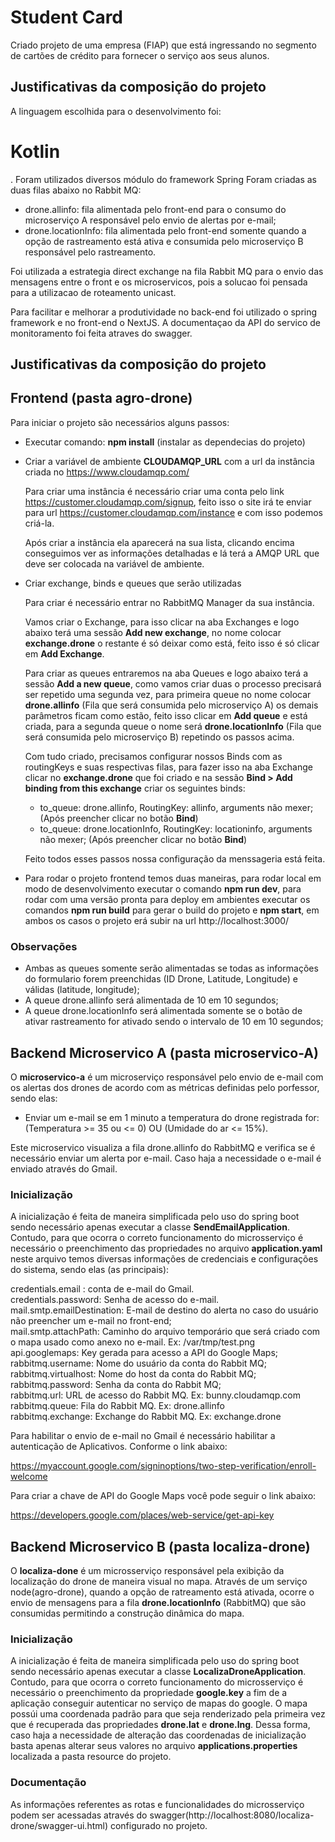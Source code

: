# Student Card

Criado projeto de uma empresa (FIAP) que está ingressando no segmento de cartões de crédito para fornecer o serviço aos seus alunos.

## Justificativas da composição do projeto

A linguagem escolhida para o desenvolvimento foi: <h1>Kotlin</h1>.
Foram utilizados diversos módulo do framework Spring
Foram criadas as duas filas abaixo no Rabbit MQ:

- drone.allinfo: fila alimentada pelo front-end para o consumo do microserviço A responsável pelo envio de alertas por e-mail;
- drone.locationInfo: fila alimentada pelo front-end somente quando a opção de rastreamento está ativa e consumida pelo microserviço B responsável pelo rastreamento.

Foi utilizada a estrategia direct exchange na fila Rabbit MQ para o envio das mensagens entre o front e os microservicos, pois a solucao foi pensada para a utilizacao de roteamento unicast.

Para facilitar e melhorar a produtividade no back-end foi utilizado o spring framework e no front-end o NextJS.
A documentaçao da API do servico de monitoramento foi feita atraves do swagger.


## Justificativas da composição do projeto

## Frontend (pasta agro-drone)

Para iniciar o projeto são necessários alguns passos:

- Executar comando: **npm install** (instalar as dependecias do projeto)
- Criar a variável de ambiente **CLOUDAMQP_URL** com a url da instância criada no https://www.cloudamqp.com/

    Para criar uma instância é necessário criar uma conta pelo link https://customer.cloudamqp.com/signup, feito isso o site irá te enviar para url https://customer.cloudamqp.com/instance e com isso podemos criá-la.
    
    Após criar a instância ela aparecerá na sua lista, clicando encima conseguimos ver as informações detalhadas e lá terá a AMQP URL que deve ser colocada na variável de ambiente.
    
- Criar exchange, binds e queues que serão utilizadas

    Para criar é necessário entrar no RabbitMQ Manager da sua instância. 
    
    Vamos criar o Exchange, para isso clicar na aba Exchanges e logo abaixo terá uma sessão **Add new exchange**, no nome colocar **exchange.drone** o restante é só deixar como está, feito isso é só clicar em **Add Exchange**.
    
    Para criar as queues entraremos na aba Queues e logo abaixo terá a sessão **Add a new queue**, como vamos criar duas o processo precisará ser repetido uma segunda vez, para primeira queue no nome colocar **drone.allinfo** (Fila que será consumida pelo microserviço A) os demais parâmetros ficam como estão, feito isso clicar em **Add queue** e está criada, para a segunda queue o nome será **drone.locationInfo** (Fila que será consumida pelo microserviço B) repetindo os passos acima.
    
    Com tudo criado, precisamos configurar nossos Binds com as routingKeys e suas respectivas filas, para fazer isso na aba Exchange clicar no **exchange.drone** que foi criado e na sessão **Bind > Add binding from this exchange** criar os seguintes binds:
    - to_queue: drone.allinfo, RoutingKey: allinfo, arguments não mexer; (Após preencher clicar no botão **Bind**)
    - to_queue: drone.locationInfo, RoutingKey: locationinfo, arguments não mexer; (Após preencher clicar no botão **Bind**)
    
    Feito todos esses passos nossa configuração da menssageria está feita.
    
- Para rodar o projeto frontend temos duas maneiras, para rodar local em modo de desenvolvimento executar o comando **npm run dev**, para rodar com uma versão pronta para deploy em ambientes executar os comandos **npm run build** para gerar o build do projeto e **npm start**, em ambos os casos o projeto erá subir na url http://localhost:3000/

### Observações

- Ambas as queues somente serão alimentadas se todas as informações do formulario forem preenchidas (ID Drone, Latitude, Longitude) e válidas (latitude, longitude);
- A queue drone.allinfo será alimentada de 10 em 10 segundos;
- A queue drone.locationInfo será alimentada somente se o botão de ativar rastreamento for ativado sendo o intervalo de 10 em 10 segundos;

## Backend Microservico A (pasta microservico-A)

O **microservico-a** é um microserviço responsável pelo envio de e-mail com os alertas dos drones de acordo com as métricas definidas pelo porfessor, sendo elas:

- Enviar um e-mail se em 1 minuto a temperatura do drone registrada for: (Temperatura >= 35 ou <= 0) OU (Umidade do ar <= 15%).

Este microservico visualiza a fila drone.allinfo do RabbitMQ e verifica se é necessário enviar um alerta por e-mail.
Caso haja a necessidade o e-mail é enviado através do Gmail.

### Inicialização

A inicialização é feita de maneira simplificada pelo uso do spring boot sendo necessário apenas executar a classe **SendEmailApplication**. Contudo, para que ocorra o correto funcionamento do microsserviço é necessário o preenchimento das propriedades no arquivo **application.yaml** neste arquivo temos diversas informações de credenciais e configurações do sistema, sendo elas (as principais):<br/>

credentials.email : conta de e-mail do Gmail.<br/>
credentials.password: Senha de acesso do e-mail.<br/>
mail.smtp.emailDestination: E-mail de destino do alerta no caso do usuário não preencher um e-mail no front-end;<br/>
mail.smtp.attachPath: Caminho do arquivo temporário que será criado com o mapa usado como anexo no e-mail. Ex: /var/tmp/test.png<br/>
api.googlemaps: Key gerada para acesso a API do Google Maps;<br/>
rabbitmq.username: Nome do usuário da conta do Rabbit MQ;<br/>
rabbitmq.virtualhost: Nome do host da conta do Rabbit MQ;<br/>
rabbitmq.password: Senha da conta do Rabbit MQ;<br/>
rabbitmq.url: URL de acesso do Rabbit MQ. Ex: bunny.cloudamqp.com<br/>
rabbitmq.queue: Fila do Rabbit MQ. Ex: drone.allinfo<br/>
rabbitmq.exchange: Exchange do Rabbit MQ. Ex: exchange.drone<br/>

Para habilitar o envio de e-mail no Gmail é necessário habilitar a autenticação de Aplicativos. Conforme o link abaixo:

https://myaccount.google.com/signinoptions/two-step-verification/enroll-welcome

Para criar a chave de API do Google Maps você pode seguir o link abaixo:

https://developers.google.com/places/web-service/get-api-key

## Backend Microservico B (pasta localiza-drone)

   O **localiza-done** é um microsserviço responsável pela exibição da localização do drone de maneira visual no mapa. Através de um serviço node(agro-drone), quando a opção de ratreamento está ativada, ocorre o envio de mensagens para a fila  **drone.locationInfo** (RabbitMQ) que são consumidas permitindo a construção dinâmica do mapa.
   
### Inicialização   
  A inicialização é feita de maneira simplificada pelo uso do spring boot sendo necessário apenas executar a classe **LocalizaDroneApplication**. Contudo, para que ocorra o correto funcionamento do microsserviço é necessário o preenchimento da propriedade **google.key** a fim de a aplicação conseguir autenticar no serviço de mapas do google. 
  O mapa possúi uma coordenada padrão para que seja renderizado pela primeira vez que é recuperada das propriedades **drone.lat** e **drone.lng**. Dessa forma, caso haja a necessidade de alteração das coordenadas de inicialização basta apenas alterar seus valores no arquivo **applications.properties** localizada a pasta resource do projeto.  
  
### Documentação
  As informações referentes as rotas e funcionalidades do microsserviço podem ser acessadas através do swagger(http://localhost:8080/localiza-drone/swagger-ui.html) configurado no projeto.
